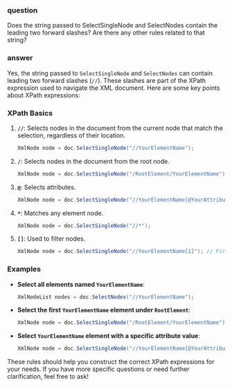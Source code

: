 ### question

Does the string passed to SelectSingleNode and SelectNodes contain the leading two forward slashes? Are there any other rules related to that string?

### answer

Yes, the string passed to `SelectSingleNode` and `SelectNodes` can contain leading two forward slashes (`//`). These slashes are part of the XPath expression used to navigate the XML document. Here are some key points about XPath expressions:

### XPath Basics

1. **`//`**: Selects nodes in the document from the current node that match the selection, regardless of their location.

   ```csharp
   XmlNode node = doc.SelectSingleNode("//YourElementName");
   ```

2. **`/`**: Selects nodes in the document from the root node.

   ```csharp
   XmlNode node = doc.SelectSingleNode("/RootElement/YourElementName");
   ```

3. **`@`**: Selects attributes.

   ```csharp
   XmlNode node = doc.SelectSingleNode("//YourElementName[@YourAttributeName='value']");
   ```

4. **`*`**: Matches any element node.

   ```csharp
   XmlNode node = doc.SelectSingleNode("//*");
   ```

5. **`[]`**: Used to filter nodes.
   ```csharp
   XmlNode node = doc.SelectSingleNode("//YourElementName[1]"); // First occurrence
   ```

### Examples

- **Select all elements named `YourElementName`**:

  ```csharp
  XmlNodeList nodes = doc.SelectNodes("//YourElementName");
  ```

- **Select the first `YourElementName` element under `RootElement`**:

  ```csharp
  XmlNode node = doc.SelectSingleNode("/RootElement/YourElementName");
  ```

- **Select `YourElementName` element with a specific attribute value**:
  ```csharp
  XmlNode node = doc.SelectSingleNode("//YourElementName[@YourAttributeName='value']");
  ```

These rules should help you construct the correct XPath expressions for your needs. If you have more specific questions or need further clarification, feel free to ask!
